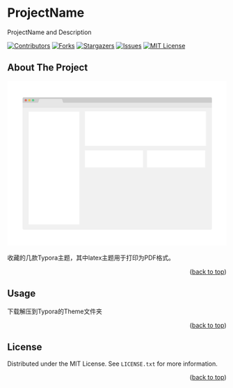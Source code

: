 # ProjectName

ProjectName and Description

<!-- PROJECT SHIELDS -->
[![Contributors][contributors-shield]][contributors-url]
[![Forks][forks-shield]][forks-url]
[![Stargazers][stars-shield]][stars-url]
[![Issues][issues-shield]][issues-url]
[![MIT License][license-shield]][license-url]


<!-- ABOUT THE PROJECT -->
## About The Project

![Product Name Screen Shot][product-screenshot]

收藏的几款Typora主题，其中latex主题用于打印为PDF格式。

<p align="right">(<a href="#top">back to top</a>)</p>


<!-- USAGE EXAMPLES -->
## Usage

下载解压到Typora的Theme文件夹

<p align="right">(<a href="#top">back to top</a>)</p>

<!-- LICENSE -->
## License

Distributed under the MIT License. See `LICENSE.txt` for more information.

<p align="right">(<a href="#top">back to top</a>)</p>




<!-- MARKDOWN LINKS & IMAGES -->
[contributors-shield]: https://img.shields.io/github/contributors/watercore1/Typora-Templates.svg?style=flat-square
[contributors-url]: https://github.com/watercore1/Typora-Templates/graphs/contributors
[forks-shield]: https://img.shields.io/github/forks/watercore1/Typora-Templates.svg?style=flat-square
[forks-url]: https://github.com/watercore1/Typora-Templates/network/members
[stars-shield]: https://img.shields.io/github/stars/watercore1/Typora-Templates.svg?style=flat-square
[stars-url]: https://github.com/watercore1/Typora-Templates/stargazers
[issues-shield]: https://img.shields.io/github/issues/watercore1/Typora-Templates.svg?style=flat-square
[issues-url]: https://img.shields.io/github/issues/watercore1/Typora-Templates.svg
[license-shield]: https://img.shields.io/github/license/watercore1/Typora-Templates.svg?style=flat-square
[license-url]: https://github.com/watercore1/Typora-Templates/blob/master/LICENSE.txt
[product-screenshot]: readme/screenshot.png
